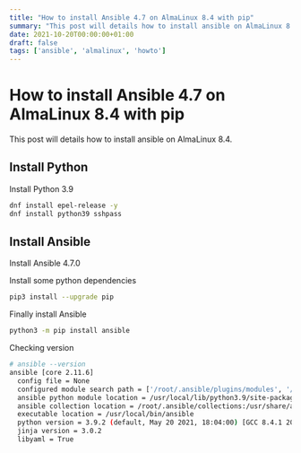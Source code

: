 ```yaml
---
title: "How to install Ansible 4.7 on AlmaLinux 8.4 with pip"
summary: "This post will details how to install ansible on AlmaLinux 8.4."
date: 2021-10-20T00:00:00+01:00
draft: false
tags: ['ansible', 'almalinux', 'howto']
---
```


# How to install Ansible 4.7 on AlmaLinux 8.4 with pip

This post will details how to install ansible on AlmaLinux 8.4.

## Install Python

Install Python 3.9

```bash
dnf install epel-release -y
dnf install python39 sshpass
```

## Install Ansible

Install Ansible 4.7.0

Install some python dependencies

```bash
pip3 install --upgrade pip
```

Finally install Ansible

```bash
python3 -m pip install ansible
```

Checking version

```bash
# ansible --version
ansible [core 2.11.6] 
  config file = None
  configured module search path = ['/root/.ansible/plugins/modules', '/usr/share/ansible/plugins/modules']
  ansible python module location = /usr/local/lib/python3.9/site-packages/ansible
  ansible collection location = /root/.ansible/collections:/usr/share/ansible/collections
  executable location = /usr/local/bin/ansible
  python version = 3.9.2 (default, May 20 2021, 18:04:00) [GCC 8.4.1 20200928 (Red Hat 8.4.1-1)]
  jinja version = 3.0.2
  libyaml = True
```
